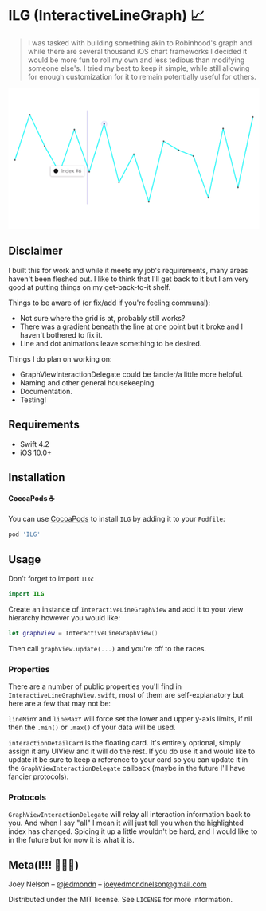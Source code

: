 # ILG (InteractiveLineGraph) 📈
> I was tasked with building something akin to Robinhood's graph and while there are several thousand iOS chart frameworks I decided it would be more fun to roll my own and less tedious than modifying someone else's.
> I tried my best to keep it simple, while still allowing for enough customization for it to remain potentially useful for others.


![](example.gif)

## Disclaimer
I built this for work and while it meets my job's requirements, many areas haven't been fleshed out. I like to think that I'll get back to it but I am very good at putting things on my get-back-to-it shelf. 

Things to be aware of (or fix/add if you're feeling communal):
 - Not sure where the grid is at, probably still works?
 - There was a gradient beneath the line at one point but it broke and I haven't bothered to fix it.
 - Line and dot animations leave something to be desired.

 
Things I do plan on working on:
 - GraphViewInteractionDelegate could be fancier/a little more helpful.
 - Naming and other general housekeeping.
 - Documentation.
 - Testing!
 

## Requirements

- Swift 4.2
- iOS 10.0+

## Installation

#### CocoaPods ☕️
You can use [CocoaPods](http://cocoapods.org/) to install `ILG` by adding it to your `Podfile`:

```ruby
pod 'ILG'
```


## Usage

Don't forget to import `ILG`:

``` swift
import ILG
```

Create an instance of `InteractiveLineGraphView` and add it to your view hierarchy however you would like:
```swift
let graphView = InteractiveLineGraphView()
```

Then call `graphView.update(...)` and you're off to the races.


### Properties
There are a number of public properties you'll find in `InteractiveLineGraphView.swift`, most of them are self-explanatory but here are a few that may not be:

`lineMinY` and `lineMaxY` will force set the lower and upper y-axis limits, if nil then the `.min()` or `.max()` of your data will be used.

`interactionDetailCard` is the floating card. It's entirely optional, simply assign it any UIView and it will do the rest. If you do use it and would like to update it be sure to keep a reference to your card so you can update it in the `GraphViewInteractionDelegate` callback (maybe in the future I'll have fancier protocols).

### Protocols
`GraphViewInteractionDelegate` will relay all interaction information back to you. And when I say "all" I mean it will just tell you when the highlighted index has changed. Spicing it up a little wouldn't be hard, and I would like to in the future but for now it is what it is.

## Meta(l!!! 🎸🎸🎸) 

Joey Nelson – [@jedmondn](https://twitter.com/jedmondn) – joeyedmondnelson@gmail.com

Distributed under the MIT license. See ``LICENSE`` for more information.
